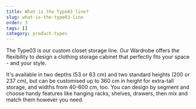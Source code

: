 ```yaml
---
title: What is the Type03 line?
slug: what-is-the-type03-line
order: 3
tags: []
category: product-types
---
```


The Type03 is our custom closet storage line. Our Wardrobe offers the flexibility to design a clothing storage cabinet that perfectly fits your space - and your style.

It's available in two depths (53 or 63 cm) and two standard heights (200 or 237 cm), but can be customised up to 360 cm in height for extra-tall storage, and widths from 40-600 cm, too. You can design by segment and choose handy features like hanging racks, shelves, drawers, then mix and match them however you need.
